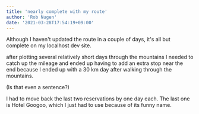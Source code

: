 ```yaml
---
title: 'nearly complete with my route'
author: 'Rob Nugen'
date: '2021-03-28T17:54:19+09:00'
---
```


Although I haven't updated the route in a couple of days, it's all but complete on my localhost dev site.

after plotting several relatively short days through the mountains I needed to catch up the mileage and ended up having to add an extra stop near the end because I ended up with a 30 km day after walking through the mountains.

(Is that even a sentence?)

I had to move back the last two reservations by one day each.  The last one is Hotel Googoo, which I just had to use because of its funny name.


